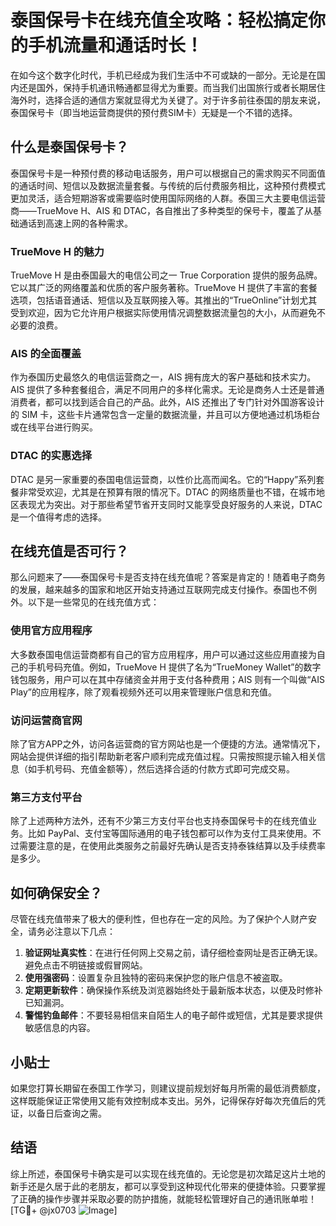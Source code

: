 # 泰国保号卡在线充值全攻略：轻松搞定你的手机流量和通话时长！

在如今这个数字化时代，手机已经成为我们生活中不可或缺的一部分。无论是在国内还是国外，保持手机通讯畅通都显得尤为重要。而当我们出国旅行或者长期居住海外时，选择合适的通信方案就显得尤为关键了。对于许多前往泰国的朋友来说，泰国保号卡（即当地运营商提供的预付费SIM卡）无疑是一个不错的选择。

## 什么是泰国保号卡？

泰国保号卡是一种预付费的移动电话服务，用户可以根据自己的需求购买不同面值的通话时间、短信以及数据流量套餐。与传统的后付费服务相比，这种预付费模式更加灵活，适合短期游客或需要临时使用国际网络的人群。泰国三大主要电信运营商——TrueMove H、AIS 和 DTAC，各自推出了多种类型的保号卡，覆盖了从基础通话到高速上网的各种需求。

### TrueMove H 的魅力

TrueMove H 是由泰国最大的电信公司之一 True Corporation 提供的服务品牌。它以其广泛的网络覆盖和优质的客户服务著称。TrueMove H 提供了丰富的套餐选项，包括语音通话、短信以及互联网接入等。其推出的“TrueOnline”计划尤其受到欢迎，因为它允许用户根据实际使用情况调整数据流量包的大小，从而避免不必要的浪费。

### AIS 的全面覆盖

作为泰国历史最悠久的电信运营商之一，AIS 拥有庞大的客户基础和技术实力。AIS 提供了多种套餐组合，满足不同用户的多样化需求。无论是商务人士还是普通消费者，都可以找到适合自己的产品。此外，AIS 还推出了专门针对外国游客设计的 SIM 卡，这些卡片通常包含一定量的数据流量，并且可以方便地通过机场柜台或在线平台进行购买。

### DTAC 的实惠选择

DTAC 是另一家重要的泰国电信运营商，以性价比高而闻名。它的“Happy”系列套餐非常受欢迎，尤其是在预算有限的情况下。DTAC 的网络质量也不错，在城市地区表现尤为突出。对于那些希望节省开支同时又能享受良好服务的人来说，DTAC 是一个值得考虑的选择。

## 在线充值是否可行？

那么问题来了——泰国保号卡是否支持在线充值呢？答案是肯定的！随着电子商务的发展，越来越多的国家和地区开始支持通过互联网完成支付操作。泰国也不例外。以下是一些常见的在线充值方式：

### 使用官方应用程序

大多数泰国电信运营商都有自己的官方应用程序，用户可以通过这些应用直接为自己的手机号码充值。例如，TrueMove H 提供了名为“TrueMoney Wallet”的数字钱包服务，用户可以在其中存储资金并用于支付各种费用；AIS 则有一个叫做“AIS Play”的应用程序，除了观看视频外还可以用来管理账户信息和充值。

### 访问运营商官网

除了官方APP之外，访问各运营商的官方网站也是一个便捷的方法。通常情况下，网站会提供详细的指引帮助新老客户顺利完成充值过程。只需按照提示输入相关信息（如手机号码、充值金额等），然后选择合适的付款方式即可完成交易。

### 第三方支付平台

除了上述两种方法外，还有不少第三方支付平台也支持泰国保号卡的在线充值业务。比如 PayPal、支付宝等国际通用的电子钱包都可以作为支付工具来使用。不过需要注意的是，在使用此类服务之前最好先确认是否支持泰铢结算以及手续费率是多少。

## 如何确保安全？

尽管在线充值带来了极大的便利性，但也存在一定的风险。为了保护个人财产安全，请务必注意以下几点：

1. **验证网址真实性**：在进行任何网上交易之前，请仔细检查网址是否正确无误。避免点击不明链接或假冒网站。
2. **使用强密码**：设置复杂且独特的密码来保护您的账户信息不被盗取。
3. **定期更新软件**：确保操作系统及浏览器始终处于最新版本状态，以便及时修补已知漏洞。
4. **警惕钓鱼邮件**：不要轻易相信来自陌生人的电子邮件或短信，尤其是要求提供敏感信息的内容。

## 小贴士

如果您打算长期留在泰国工作学习，则建议提前规划好每月所需的最低消费额度，这样既能保证正常使用又能有效控制成本支出。另外，记得保存好每次充值后的凭证，以备日后查询之需。

## 结语

综上所述，泰国保号卡确实是可以实现在线充值的。无论您是初次踏足这片土地的新手还是久居于此的老朋友，都可以享受到这种现代化带来的便捷体验。只要掌握了正确的操作步骤并采取必要的防护措施，就能轻松管理好自己的通讯账单啦！[TG💪+ @jx0703 ![Image](https://github.com/user-attachments/assets/dbca1d08-cadb-493c-b0ec-ad6f7a83f270)]
